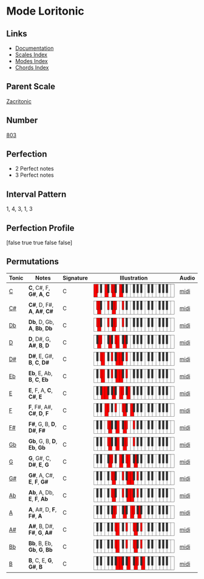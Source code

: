 # Mode Loritonic

## Links

- [Documentation](index.md)
- [Scales Index](Scales.md)
- [Modes Index](Modes.md)
- [Chords Index](Chords.md)

## Parent Scale

[Zacritonic](ScaleZacritonic.md)

## Number

[803](https://ianring.com/musictheory/scales/803)

## Perfection

- 2 Perfect notes
- 3 Perfect notes

## Interval Pattern

1, 4, 3, 1, 3

## Perfection Profile

[false true true false false]

## Permutations

| Tonic | Notes | Signature | Illustration | Audio |
|-------|-------|-----------|--------------|-------|
| [C](ModeCNaturalLoritonic.md) | **C**, C#, F, **G#**, **A**, **C** | C | ![CNaturalLoritonic](ModeCNaturalLoritonic.png) | [midi](https://github.com/edipermadi/music/blob/main/docs/ModeCNaturalLoritonic.mid?raw=true) |
| [C#](ModeCSharpLoritonic.md) | **C#**, D, F#, **A**, **A#**, **C#** | C | ![CSharpLoritonic](ModeCSharpLoritonic.png) | [midi](https://github.com/edipermadi/music/blob/main/docs/ModeCSharpLoritonic.mid?raw=true) |
| [Db](ModeDFlatLoritonic.md) | **Db**, D, Gb, **A**, **Bb**, **Db** | C | ![DFlatLoritonic](ModeDFlatLoritonic.png) | [midi](https://github.com/edipermadi/music/blob/main/docs/ModeDFlatLoritonic.mid?raw=true) |
| [D](ModeDNaturalLoritonic.md) | **D**, D#, G, **A#**, **B**, **D** | C | ![DNaturalLoritonic](ModeDNaturalLoritonic.png) | [midi](https://github.com/edipermadi/music/blob/main/docs/ModeDNaturalLoritonic.mid?raw=true) |
| [D#](ModeDSharpLoritonic.md) | **D#**, E, G#, **B**, **C**, **D#** | C | ![DSharpLoritonic](ModeDSharpLoritonic.png) | [midi](https://github.com/edipermadi/music/blob/main/docs/ModeDSharpLoritonic.mid?raw=true) |
| [Eb](ModeEFlatLoritonic.md) | **Eb**, E, Ab, **B**, **C**, **Eb** | C | ![EFlatLoritonic](ModeEFlatLoritonic.png) | [midi](https://github.com/edipermadi/music/blob/main/docs/ModeEFlatLoritonic.mid?raw=true) |
| [E](ModeENaturalLoritonic.md) | **E**, F, A, **C**, **C#**, **E** | C | ![ENaturalLoritonic](ModeENaturalLoritonic.png) | [midi](https://github.com/edipermadi/music/blob/main/docs/ModeENaturalLoritonic.mid?raw=true) |
| [F](ModeFNaturalLoritonic.md) | **F**, F#, A#, **C#**, **D**, **F** | C | ![FNaturalLoritonic](ModeFNaturalLoritonic.png) | [midi](https://github.com/edipermadi/music/blob/main/docs/ModeFNaturalLoritonic.mid?raw=true) |
| [F#](ModeFSharpLoritonic.md) | **F#**, G, B, **D**, **D#**, **F#** | C | ![FSharpLoritonic](ModeFSharpLoritonic.png) | [midi](https://github.com/edipermadi/music/blob/main/docs/ModeFSharpLoritonic.mid?raw=true) |
| [Gb](ModeGFlatLoritonic.md) | **Gb**, G, B, **D**, **Eb**, **Gb** | C | ![GFlatLoritonic](ModeGFlatLoritonic.png) | [midi](https://github.com/edipermadi/music/blob/main/docs/ModeGFlatLoritonic.mid?raw=true) |
| [G](ModeGNaturalLoritonic.md) | **G**, G#, C, **D#**, **E**, **G** | C | ![GNaturalLoritonic](ModeGNaturalLoritonic.png) | [midi](https://github.com/edipermadi/music/blob/main/docs/ModeGNaturalLoritonic.mid?raw=true) |
| [G#](ModeGSharpLoritonic.md) | **G#**, A, C#, **E**, **F**, **G#** | C | ![GSharpLoritonic](ModeGSharpLoritonic.png) | [midi](https://github.com/edipermadi/music/blob/main/docs/ModeGSharpLoritonic.mid?raw=true) |
| [Ab](ModeAFlatLoritonic.md) | **Ab**, A, Db, **E**, **F**, **Ab** | C | ![AFlatLoritonic](ModeAFlatLoritonic.png) | [midi](https://github.com/edipermadi/music/blob/main/docs/ModeAFlatLoritonic.mid?raw=true) |
| [A](ModeANaturalLoritonic.md) | **A**, A#, D, **F**, **F#**, **A** | C | ![ANaturalLoritonic](ModeANaturalLoritonic.png) | [midi](https://github.com/edipermadi/music/blob/main/docs/ModeANaturalLoritonic.mid?raw=true) |
| [A#](ModeASharpLoritonic.md) | **A#**, B, D#, **F#**, **G**, **A#** | C | ![ASharpLoritonic](ModeASharpLoritonic.png) | [midi](https://github.com/edipermadi/music/blob/main/docs/ModeASharpLoritonic.mid?raw=true) |
| [Bb](ModeBFlatLoritonic.md) | **Bb**, B, Eb, **Gb**, **G**, **Bb** | C | ![BFlatLoritonic](ModeBFlatLoritonic.png) | [midi](https://github.com/edipermadi/music/blob/main/docs/ModeBFlatLoritonic.mid?raw=true) |
| [B](ModeBNaturalLoritonic.md) | **B**, C, E, **G**, **G#**, **B** | C | ![BNaturalLoritonic](ModeBNaturalLoritonic.png) | [midi](https://github.com/edipermadi/music/blob/main/docs/ModeBNaturalLoritonic.mid?raw=true) |

